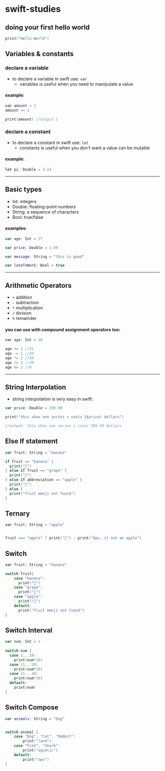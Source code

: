 # swift-studies

## doing your first hello world

```swift
print("Hello World")
```

## Variables & constants

### declare a variable

- to declare a variable in swift use:  ```var```
  + variables is useful when you need to manipulate a value

#### example:

```swift
var amount = 1
amount += 1

print(amount) //output 2
```

### declare a constant

- to declare a constant in swift use:  ```let```
  + constants is useful when you don't want a value can be mutable

#### example:

```swift
let pi: Double = 3.14
```

---

## Basic types

- Int: integers
- Double: floating-point numbers
- String: a sequence of characters
- Bool: true/false

#### examples:

```swift
var age: Int = 27

var price: Double = 1.99

var message: String = "this is good"

var lateToWork: Bool = true
```

--- 

## Arithmetic Operators

- ```+``` addition
- ```-``` subtraction
- ```*``` multiplication
- ```/``` division
- ```%``` remainder

#### you can use with compound assignment operators too:

```swift
var age: Int = 30

age += 1 //31
age -= 1 //30
age *= 2 //60
age /= 2 //30
age %= 2 //0
```

---

## String Interpolation

- string interpolation is very easy in swift:

```swift
var price: Double = 299.99

print("this xbox one series s costs \(price) dollars")

//output: this xbox one series s costs 299.99 dollars
```



## Else If statement

```swift
var fruit: String = "banana"

if fruit == "banana" {
  print("🍌")
} else if fruit == "grape" {
  print("🍇")
} else if abbreviation == "apple" {
  print("🍎")
} else {
  print("fruit emoji not found")
}
```



## Ternary

```swift
var fruit: String = "apple"


fruit === "apple" ? print("🍎") : print("Ops, it not an apple")
```



## Switch

```swift
var fruit: String = "banana"

switch fruit{
    case "banana":
      print("🍌")
    case "grape":
      print("🍇")
    case "apple":
      print("🍎")
    default:
      print("fruit emoji not found")
}
```

## Switch Interval

```swift
var num: Int = 2
 
switch num {
  case 1...10:
    print(num*10) 
  case 11...20:
    print(num*20)
  case 21...30: 
    print(num*30)
  default: 
    print(num)
} 
```

## Switch Compose

```swift
var animals: String = "Dog"


switch animal {
    case "Dog", "Cat", "Rabbit":
        print("land")
    case "Fish", "Shark": 
        print("aquatic")
    default:
        print("ops")
}
```